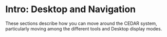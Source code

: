 # Intro: Desktop and Navigation

These sections describe how you can move around the CEDAR system,
particularly moving among the different tools and Desktop display modes.
